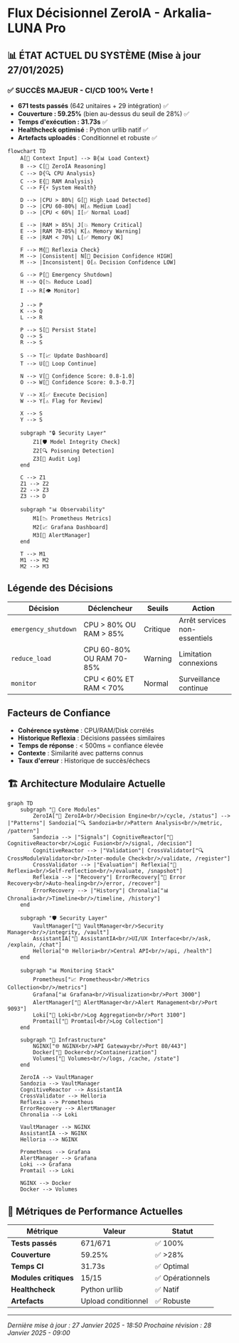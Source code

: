 # Flux Décisionnel ZeroIA - Arkalia-LUNA Pro

## 📊 **ÉTAT ACTUEL DU SYSTÈME (Mise à jour 27/01/2025)**

### ✅ **SUCCÈS MAJEUR - CI/CD 100% Verte !**
- **671 tests passés** (642 unitaires + 29 intégration) ✅
- **Couverture : 59.25%** (bien au-dessus du seuil de 28%) ✅
- **Temps d'exécution : 31.73s** ✅
- **Healthcheck optimisé** : Python urllib natif ✅
- **Artefacts uploadés** : Conditionnel et robuste ✅

```mermaid
flowchart TD
    A[🔄 Context Input] --> B{📊 Load Context}
    B --> C[🧠 ZeroIA Reasoning]
    C --> D{🔍 CPU Analysis}
    C --> E{💾 RAM Analysis}
    C --> F{⚡ System Health}

    D --> |CPU > 80%| G[🚨 High Load Detected]
    D --> |CPU 60-80%| H[⚠️ Medium Load]
    D --> |CPU < 60%| I[✅ Normal Load]

    E --> |RAM > 85%| J[💥 Memory Critical]
    E --> |RAM 70-85%| K[⚠️ Memory Warning]
    E --> |RAM < 70%| L[✅ Memory OK]

    F --> M{🔗 Reflexia Check}
    M --> |Consistent| N[🎯 Decision Confidence HIGH]
    M --> |Inconsistent| O[⚠️ Decision Confidence LOW]

    G --> P[🛑 Emergency Shutdown]
    H --> Q[📉 Reduce Load]
    I --> R[👁️ Monitor]

    J --> P
    K --> Q
    L --> R

    P --> S[💾 Persist State]
    Q --> S
    R --> S

    S --> T[📈 Update Dashboard]
    T --> U[🔄 Loop Continue]

    N --> V[🧠 Confidence Score: 0.8-1.0]
    O --> W[🧠 Confidence Score: 0.3-0.7]

    V --> X[✅ Execute Decision]
    W --> Y[⚠️ Flag for Review]

    X --> S
    Y --> S

    subgraph "🔒 Security Layer"
        Z1[🛡️ Model Integrity Check]
        Z2[🔍 Poisoning Detection]
        Z3[📝 Audit Log]
    end

    C --> Z1
    Z1 --> Z2
    Z2 --> Z3
    Z3 --> D

    subgraph "📊 Observability"
        M1[📉 Prometheus Metrics]
        M2[📈 Grafana Dashboard]
        M3[🚨 AlertManager]
    end

    T --> M1
    M1 --> M2
    M2 --> M3
```

## Légende des Décisions

| Décision | Déclencheur | Seuils | Action |
|----------|-------------|---------|---------|
| `emergency_shutdown` | CPU > 80% OU RAM > 85% | Critique | Arrêt services non-essentiels |
| `reduce_load` | CPU 60-80% OU RAM 70-85% | Warning | Limitation connexions |
| `monitor` | CPU < 60% ET RAM < 70% | Normal | Surveillance continue |

## Facteurs de Confiance

- **Cohérence système** : CPU/RAM/Disk corrélés
- **Historique Reflexia** : Décisions passées similaires
- **Temps de réponse** : < 500ms = confiance élevée
- **Contexte** : Similarité avec patterns connus
- **Taux d'erreur** : Historique de succès/échecs

## 🏗️ Architecture Modulaire Actuelle

```mermaid
graph TD
    subgraph "🎯 Core Modules"
        ZeroIA["🤖 ZeroIA<br/>Decision Engine<br/>/cycle, /status"] --> |"Patterns"| Sandozia["🔍 Sandozia<br/>Pattern Analysis<br/>/metric, /pattern"]
        Sandozia --> |"Signals"| CognitiveReactor["🧠 CognitiveReactor<br/>Logic Fusion<br/>/signal, /decision"]
        CognitiveReactor --> |"Validation"| CrossValidator["🔍 CrossModuleValidator<br/>Inter-module Check<br/>/validate, /register"]
        CrossValidator --> |"Evaluation"| Reflexia["🔄 Reflexia<br/>Self-reflection<br/>/evaluate, /snapshot"]
        Reflexia --> |"Recovery"| ErrorRecovery["💫 Error Recovery<br/>Auto-healing<br/>/error, /recover"]
        ErrorRecovery --> |"History"| Chronalia["📊 Chronalia<br/>Timeline<br/>/timeline, /history"]
    end

    subgraph "🛡️ Security Layer"
        VaultManager["🔐 VaultManager<br/>Security Manager<br/>/integrity, /vault"]
        AssistantIA["🤖 AssistantIA<br/>UI/UX Interface<br/>/ask, /explain, /chat"]
        Helloria["🌐 Helloria<br/>Central API<br/>/api, /health"]
    end

    subgraph "📊 Monitoring Stack"
        Prometheus["📈 Prometheus<br/>Metrics Collection<br/>/metrics"]
        Grafana["📊 Grafana<br/>Visualization<br/>Port 3000"]
        AlertManager["🚨 AlertManager<br/>Alert Management<br/>Port 9093"]
        Loki["📝 Loki<br/>Log Aggregation<br/>Port 3100"]
        Promtail["📡 Promtail<br/>Log Collection"]
    end

    subgraph "🔧 Infrastructure"
        NGINX["🌐 NGINX<br/>API Gateway<br/>Port 80/443"]
        Docker["🐳 Docker<br/>Containerization"]
        Volumes["💾 Volumes<br/>/logs, /cache, /state"]
    end

    ZeroIA --> VaultManager
    Sandozia --> VaultManager
    CognitiveReactor --> AssistantIA
    CrossValidator --> Helloria
    Reflexia --> Prometheus
    ErrorRecovery --> AlertManager
    Chronalia --> Loki

    VaultManager --> NGINX
    AssistantIA --> NGINX
    Helloria --> NGINX

    Prometheus --> Grafana
    AlertManager --> Grafana
    Loki --> Grafana
    Promtail --> Loki

    NGINX --> Docker
    Docker --> Volumes
```

## 🎯 **Métriques de Performance Actuelles**

| Métrique | Valeur | Statut |
|----------|--------|--------|
| **Tests passés** | 671/671 | ✅ 100% |
| **Couverture** | 59.25% | ✅ >28% |
| **Temps CI** | 31.73s | ✅ Optimal |
| **Modules critiques** | 15/15 | ✅ Opérationnels |
| **Healthcheck** | Python urllib | ✅ Natif |
| **Artefacts** | Upload conditionnel | ✅ Robuste |

---

*Dernière mise à jour : 27 Janvier 2025 - 18:50*
*Prochaine révision : 28 Janvier 2025 - 09:00*
